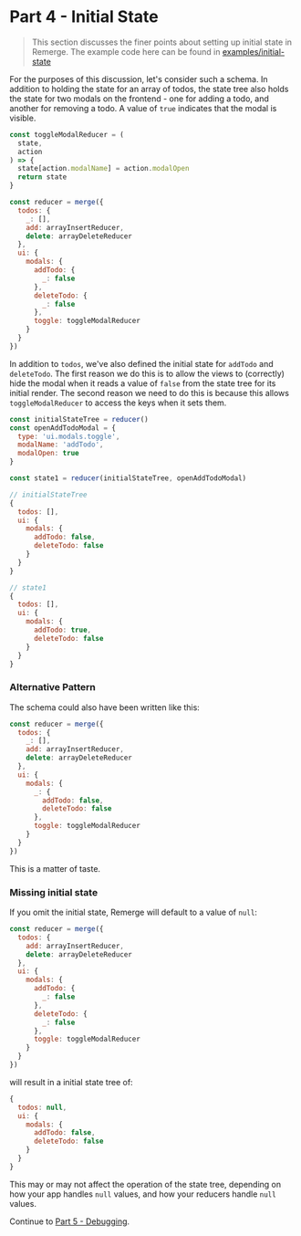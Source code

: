 # Part 4 - Initial State

>This section discusses the finer points about setting up initial state in Remerge. The example code here can be found in [examples/initial-state](../examples/initial-state.js)

For the purposes of this discussion, let's consider such a schema. In addition to holding the state for an array of todos, the state tree also holds the state for two modals on the frontend - one for adding a todo, and another for removing a todo. A value of `true` indicates that the modal is visible.

```js
const toggleModalReducer = (
  state,
  action
) => {
  state[action.modalName] = action.modalOpen
  return state
}

const reducer = merge({
  todos: {
    _: [],
    add: arrayInsertReducer,
    delete: arrayDeleteReducer
  },
  ui: {
    modals: {
      addTodo: {
        _: false
      },
      deleteTodo: {
        _: false
      },
      toggle: toggleModalReducer
    }
  }
})
```

In addition to `todos`, we've also defined the initial state for `addTodo` and `deleteTodo`. The first reason we do this is to allow the views to (correctly) hide the modal when it reads a value of `false` from the state tree for its initial render. The second reason we need to do this is because this allows `toggleModalReducer` to access the keys when it sets them.

```js
const initialStateTree = reducer()
const openAddTodoModal = {
  type: 'ui.modals.toggle',
  modalName: 'addTodo',
  modalOpen: true
}

const state1 = reducer(initialStateTree, openAddTodoModal)
```

```js
// initialStateTree
{
  todos: [],
  ui: {
    modals: {
      addTodo: false,
      deleteTodo: false
    }
  }
}

// state1
{
  todos: [],
  ui: {
    modals: {
      addTodo: true,
      deleteTodo: false
    }
  }
}
```

### Alternative Pattern

The schema could also have been written like this:

```js
const reducer = merge({
  todos: {
    _: [],
    add: arrayInsertReducer,
    delete: arrayDeleteReducer
  },
  ui: {
    modals: {
      _: {
        addTodo: false,
        deleteTodo: false
      },
      toggle: toggleModalReducer
    }
  }
})
```

This is a matter of taste.

### Missing initial state

If you omit the initial state, Remerge will default to a value of `null`:

```js
const reducer = merge({
  todos: {
    add: arrayInsertReducer,
    delete: arrayDeleteReducer
  },
  ui: {
    modals: {
      addTodo: {
        _: false
      },
      deleteTodo: {
        _: false
      },
      toggle: toggleModalReducer
    }
  }
})
```

will result in a initial state tree of:

```js
{
  todos: null,
  ui: {
    modals: {
      addTodo: false,
      deleteTodo: false
    }
  }
}
```

This may or may not affect the operation of the state tree, depending on how your app handles `null` values, and how your reducers handle `null` values.

Continue to [Part 5 - Debugging](./5-debugging.md).